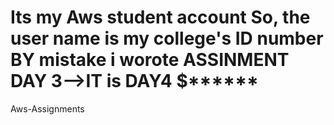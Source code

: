 # Its my Aws student account So, the user name is my college's ID number   BY mistake i worote ASSINMENT DAY 3-->IT is DAY4 $******
Aws-Assignments

